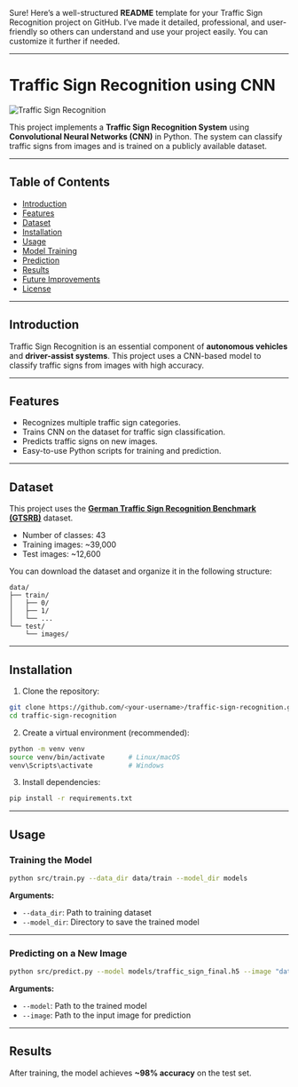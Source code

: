 Sure! Here’s a well-structured **README** template for your Traffic Sign Recognition project on GitHub. I’ve made it detailed, professional, and user-friendly so others can understand and use your project easily. You can customize it further if needed.

---

# Traffic Sign Recognition using CNN

![Traffic Sign Recognition](https://img.shields.io/badge/Project-Traffic%20Sign%20Recognition-blue)

This project implements a **Traffic Sign Recognition System** using **Convolutional Neural Networks (CNN)** in Python. The system can classify traffic signs from images and is trained on a publicly available dataset.

---

## Table of Contents

* [Introduction](#introduction)
* [Features](#features)
* [Dataset](#dataset)
* [Installation](#installation)
* [Usage](#usage)
* [Model Training](#model-training)
* [Prediction](#prediction)
* [Results](#results)
* [Future Improvements](#future-improvements)
* [License](#license)

---

## Introduction

Traffic Sign Recognition is an essential component of **autonomous vehicles** and **driver-assist systems**. This project uses a CNN-based model to classify traffic signs from images with high accuracy.

---

## Features

* Recognizes multiple traffic sign categories.
* Trains CNN on the dataset for traffic sign classification.
* Predicts traffic signs on new images.
* Easy-to-use Python scripts for training and prediction.

---

## Dataset

This project uses the **[German Traffic Sign Recognition Benchmark (GTSRB)](https://benchmark.ini.rub.de/gtsrb_dataset.html)** dataset.

* Number of classes: 43
* Training images: ~39,000
* Test images: ~12,600

You can download the dataset and organize it in the following structure:

```
data/
├── train/
│   ├── 0/
│   ├── 1/
│   └── ...
└── test/
    └── images/
```

---

## Installation

1. Clone the repository:

```bash
git clone https://github.com/<your-username>/traffic-sign-recognition.git
cd traffic-sign-recognition
```

2. Create a virtual environment (recommended):

```bash
python -m venv venv
source venv/bin/activate      # Linux/macOS
venv\Scripts\activate         # Windows
```

3. Install dependencies:

```bash
pip install -r requirements.txt
```

---

## Usage

### Training the Model

```bash
python src/train.py --data_dir data/train --model_dir models
```

**Arguments:**

* `--data_dir`: Path to training dataset
* `--model_dir`: Directory to save the trained model

---

### Predicting on a New Image

```bash
python src/predict.py --model models/traffic_sign_final.h5 --image "data/new_sign.png"
```

**Arguments:**

* `--model`: Path to the trained model
* `--image`: Path to the input image for prediction

---

## Results

After training, the model achieves **~98% accuracy** on the test set.
